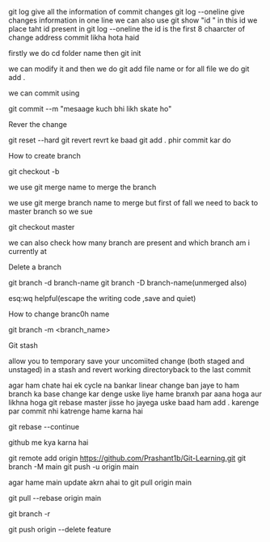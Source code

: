 git log give all the information of commit changes
git log --oneline give changes information in one line 
we can also use git show "id "  in this id we place taht id present in git log --oneline the id is the first 8 chaarcter of change address commit likha hota haid

firstly we do cd folder name
then git init

we can modify it and then we do git add file name or for all file we do git add .

we can commit using 

git commit --m "mesaage kuch bhi likh skate ho"

Rever the change 

git reset --hard<hash>
git revert <hashcode>
revrt ke baad git add .
phir commit kar do

How to create branch 

git checkout -b <branch-name>

we use git merge name to merge the branch

we use git merge branch name to merge but first of fall we need to back to master branch so we sue

git checkout master

we can also check how many branch are present and which branch am i currently at

Delete a branch

git branch -d branch-name
git branch -D branch-name(unmerged also)

esq:wq helpful(escape the writing code ,save and quiet)

How to change branc0h name

git branch -m <branch_name>

Git stash

allow you to temporary save your uncomiited change (both staged and unstaged) in a stash and revert working 
directoryback to the last commit

 agar ham chate hai ek cycle na bankar linear change ban jaye to ham branch ka base change kar denge uske liye hame branxh par aana
  hoga aur likhna hoga 
git rebase master jisse ho jayega
uske baad ham add . karenge par commit nhi katrenge
hame karna hai

git rebase --continue 


github me kya karna hai

git remote add origin https://github.com/Prashant1b/Git-Learning.git
 git branch -M main
 git push -u origin main

 agar hame main update akrn ahai to
 git pull origin main

git pull --rebase origin main

git branch -r

git push origin --delete feature

